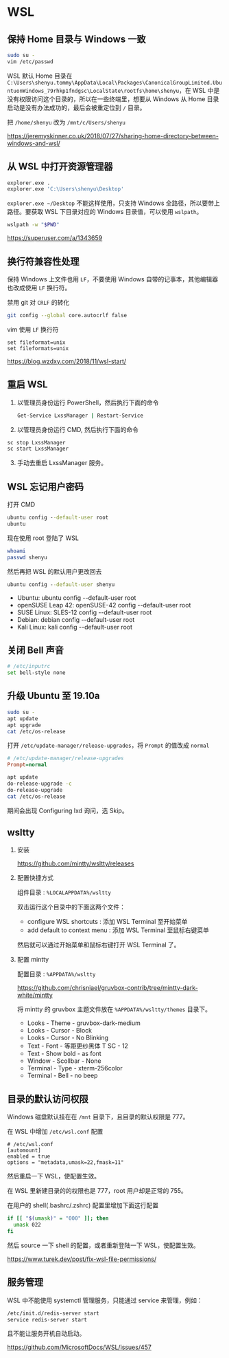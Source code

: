 # WSL


## 保持 Home 目录与 Windows 一致

```bash
sudo su -
vim /etc/passwd
```

WSL 默认 Home 目录在 `C:\Users\shenyu.tommy\AppData\Local\Packages\CanonicalGroupLimited.UbuntuonWindows_79rhkp1fndgsc\LocalState\rootfs\home\shenyu`，在 WSL 中是没有权限访问这个目录的，所以在一些终端里，想要从 Windows 从 Home 目录启动是没有办法成功的，最后会被重定位到 `/` 目录。

把 `/home/shenyu` 改为 `/mnt/c/Users/shenyu`

https://jeremyskinner.co.uk/2018/07/27/sharing-home-directory-between-windows-and-wsl/

## 从 WSL 中打开资源管理器

```bash
explorer.exe .
explorer.exe 'C:\Users\shenyu\Desktop'
```
`explorer.exe ~/Desktop`  不能这样使用，只支持 Windows 全路径，所以要带上路径。要获取 WSL 下目录对应的 Windows 目录值，可以使用 `wslpath`。

```bash
wslpath -w "$PWD"
```

https://superuser.com/a/1343659


## 换行符兼容性处理

保持 Windows 上文件也用 `LF`，不要使用 Windows 自带的记事本，其他编辑器也改成使用 `LF` 换行符。

禁用 git 对 `CRLF` 的转化

```bash
git config --global core.autocrlf false
```

vim 使用 `LF` 换行符

```vim
set fileformat=unix
set fileformats=unix
```

https://blog.wzdxy.com/2018/11/wsl-start/

## 重启 WSL

1. 以管理员身份运行 PowerShell，然后执行下面的命令

   ```cmd
   Get-Service LxssManager | Restart-Service
   ```

2. 以管理员身份运行 CMD, 然后执行下面的命令

  ```cmd
  sc stop LxssManager
  sc start LxssManager
  ```

3. 手动去重启 LxssManager 服务。

## WSL 忘记用户密码

打开 CMD

```cmd
ubuntu config --default-user root
ubuntu
```

现在使用 root 登陆了 WSL

```bash
whoami
passwd shenyu
```

然后再把 WSL 的默认用户更改回去

```cmd
ubuntu config --default-user shenyu
```

* Ubuntu: ubuntu config --default-user root
* openSUSE Leap 42: openSUSE-42 config --default-user root
* SUSE Linux: SLES-12 config --default-user root
* Debian: debian config --default-user root
* Kali Linux: kali config --default-user root

## 关闭 Bell 声音

```bash
# /etc/inputrc
set bell-style none
```

## 升级 Ubuntu 至 19.10a

```bash
sudo su -
apt update
apt upgrade
cat /etc/os-release
```

打开 `/etc/update-manager/release-upgrades`，将 `Prompt` 的值改成 `normal`

```cfg
# /etc/update-manager/release-upgrades
Prompt=normal
```

```bash
apt update
do-release-upgrade -c
do-release-upgrade
cat /etc/os-release
```

期间会出现 Configuring lxd 询问，选 Skip。

## wsltty

1. 安装

   https://github.com/mintty/wsltty/releases

2. 配置快捷方式

   组件目录 : `%LOCALAPPDATA%/wsltty`

   双击运行这个目录中的下面这两个文件：

   * configure WSL shortcuts : 添加 WSL Terminal 至开始菜单
   * add default to context menu : 添加 WSL Terminal 至鼠标右键菜单

   然后就可以通过开始菜单和鼠标右键打开 WSL Terminal 了。

3. 配置 mintty

   配置目录 : `%APPDATA%/wsltty`

   https://github.com/chrisniael/gruvbox-contrib/tree/mintty-dark-white/mintty

   将 mintty 的 gruvbox 主题文件放在 `%APPDATA%/wsltty/themes` 目录下。

   * Looks - Theme - gruvbox-dark-medium
   * Looks - Cursor - Block
   * Looks - Cursor - No Blinking
   * Text - Font - 等距更纱黑体 T SC - 12
   * Text - Show bold - as font
   * Window - Scollbar - None
   * Terminal - Type - xterm-256color
   * Terminal - Bell - no beep

## 目录的默认访问权限

Windows 磁盘默认挂在在 `/mnt` 目录下，且目录的默认权限是 777。

在 WSL 中增加 `/etc/wsl.conf` 配置

```
# /etc/wsl.conf
[automount]
enabled = true
options = "metadata,umask=22,fmask=11"
```

然后重启一下 WSL，使配置生效。


在 WSL 里新建目录的的权限也是 777，root 用户却是正常的 755。

在用户的 shell(.bashrc/.zshrc) 配置里增加下面这行配置

```bash
if [[ "$(umask)" = "000" ]]; then
  umask 022
fi
```

然后 source 一下 shell 的配置，或者重新登陆一下 WSL，使配置生效。

https://www.turek.dev/post/fix-wsl-file-permissions/

## 服务管理

WSL 中不能使用 systemctl 管理服务，只能通过 service 来管理，例如：

```bash
/etc/init.d/redis-server start
service redis-server start
```

且不能让服务开机自动启动。

https://github.com/MicrosoftDocs/WSL/issues/457
